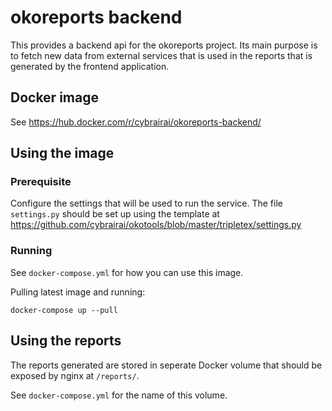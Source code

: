 # okoreports backend

This provides a backend api for the okoreports project. Its main
purpose is to fetch new data from external services that is used
in the reports that is generated by the frontend application.

## Docker image

See https://hub.docker.com/r/cybrairai/okoreports-backend/

## Using the image

### Prerequisite

Configure the settings that will be used to run the service.
The file `settings.py` should be set up using the template at
https://github.com/cybrairai/okotools/blob/master/tripletex/settings.py

### Running

See `docker-compose.yml` for how you can use this image.

Pulling latest image and running:

```
docker-compose up --pull
```

## Using the reports

The reports generated are stored in seperate Docker volume that should
be exposed by nginx at `/reports/`.

See `docker-compose.yml` for the name of this volume.
